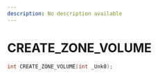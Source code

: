 ```yaml
---
description: No description available 
---
```


# CREATE_ZONE_VOLUME

```cpp
int CREATE_ZONE_VOLUME(int _Unk0);
```
